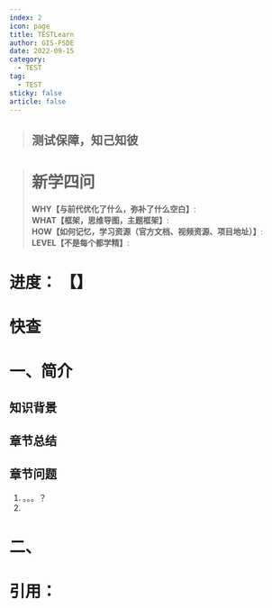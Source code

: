 ```yaml
---
index: 2
icon: page
title: TESTLearn
author: GIS-FSDE
date: 2022-09-15
category:
  - TEST
tag:
  - TEST
sticky: false
article: false
---
```


> ## 测试保障，知己知彼

<!-- more -->

> # 新学四问
>
> **WHY【与前代优化了什么，弥补了什么空白】**:  
> **WHAT【框架，思维导图，主题框架】**:  
> **HOW【如何记忆，学习资源（官方文档、视频资源、项目地址）】**:  
> **LEVEL【不是每个都学精】**:  


# 进度： 【】

# 快查

# 一、简介

## 知识背景

## 章节总结

## 章节问题

1. 。。。？
2. 



# 二、

# 引用：



